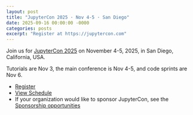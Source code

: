 ```yaml
---
layout: post
title: "JupyterCon 2025 · Nov 4-5 · San Diego"
date: 2025-09-16 00:00:00 -0000
categories: posts
excerpt: "Register at https://jupytercon.com"
---
```


Join us for [JupyterCon 2025](https://jupytercon.com) on November 4-5, 2025, in San Diego, California, USA.

Tutorials are Nov 3, the main conference is Nov 4-5, and code sprints are Nov 6.

* [Register](https://events.linuxfoundation.org/jupytercon/register/?ajs_aid=a3a6fcc4-957d-4870-8826-daca933856ce/)
* [View Schedule](https://events.linuxfoundation.org/jupytercon/program/schedule/?ajs_aid=a3a6fcc4-957d-4870-8826-daca933856ce)
* If your organization would like to sponsor JupyterCon, see the [Sponsorship opportunities](https://events.linuxfoundation.org/jupytercon/sponsor/?ajs_aid=024012d5-911c-4982-8323-5ebe09e57be6)
